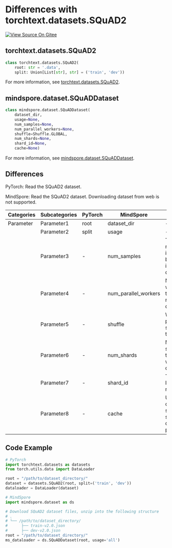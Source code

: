 # Differences with torchtext.datasets.SQuAD2

[![View Source On Gitee](https://mindspore-website.obs.cn-north-4.myhuaweicloud.com/website-images/br_base/resource/_static/logo_source_en.svg)](https://gitee.com/mindspore/docs/blob/br_base/docs/mindspore/source_en/note/api_mapping/pytorch_diff/SQuAD2.md)

## torchtext.datasets.SQuAD2

```python
class torchtext.datasets.SQuAD2(
    root: str = '.data',
    split: Union[List[str], str] = ('train', 'dev'))
```

For more information, see [torchtext.datasets.SQuAD2](https://pytorch.org/text/0.9.0/datasets.html#torchtext.datasets.SQuAD2).

## mindspore.dataset.SQuADDataset

```python
class mindspore.dataset.SQuADDataset(
    dataset_dir,
    usage=None,
    num_samples=None,
    num_parallel_workers=None,
    shuffle=Shuffle.GLOBAL,
    num_shards=None,
    shard_id=None,
    cache=None)
```

For more information, see [mindspore.dataset.SQuADDataset](https://mindspore.cn/docs/en/br_base/api_python/dataset/mindspore.dataset.SQuADDataset.html#mindspore.dataset.SQuADDataset).

## Differences

PyTorch: Read the SQuAD2 dataset.

MindSpore: Read the SQuAD2 dataset. Downloading dataset from web is not supported.

| Categories | Subcategories |PyTorch | MindSpore | Difference |
| --- | ---   | ---   | ---        |---  |
|Parameter | Parameter1 | root    | dataset_dir    | - |
|     | Parameter2 | split      | usage    |- |
|     | Parameter3 | -    | num_samples | The number of images to be included in the dataset |
|     | Parameter4 | -    | num_parallel_workers | Number of worker threads to read the data |
|     | Parameter5 | -    | shuffle  | Whether to perform shuffle on the dataset |
|     | Parameter6 | -    | num_shards | Number of shards that the dataset will be divided into |
|     | Parameter7 | -    | shard_id | The shard ID within num_shards |
|     | Parameter8 | -    | cache | Use tensor caching service to speed up dataset processing |

## Code Example

```python
# PyTorch
import torchtext.datasets as datasets
from torch.utils.data import DataLoader

root = "/path/to/dataset_directory/"
dataset = datasets.SQuAD2(root, split=('train', 'dev'))
dataloader = DataLoader(dataset)

# MindSpore
import mindspore.dataset as ds

# Download SQuAD2 dataset files, unzip into the following structure
# .
# └── /path/to/dataset_directory/
#      ├── train-v2.0.json
#      ├── dev-v2.0.json
root = "/path/to/dataset_directory/"
ms_dataloader = ds.SQuADDataset(root, usage='all')
```
